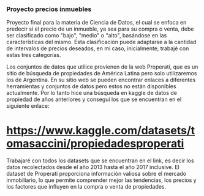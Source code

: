 ### Proyecto precios inmuebles
Proyecto final para la materia de Ciencia de Datos, el cual se enfoca en predecir si el precio de un inmueble, ya sea para su compra o venta, debe ser clasificado como "bajo", "medio" o "alto", basándose en las características del mismo. Esta clasificación puede adaptarse a la cantidad de intervalos de precios deseados, en mi caso, inicialmente, trabajé con estas tres categorías.

Los conjuntos de datos que utilice provienen de la web Properati, que es un sitio de búsqueda de propiedades de América Latina pero solo utilizaremos los de Argentina. En su sitio web se pueden encontrar enlaces a diferentes herramientas y conjuntos de datos pero estos no están disponibles actualmente. Por lo tanto hice una búsqueda en kaggle de datos de propiedad de años anteriores y conseguí los que se encuentran en el siguiente enlace:

# https://www.kaggle.com/datasets/tomasaccini/propiedadesproperati 

Trabajaré con todos los datasets que se encuentran en el link, es decir los datos recolectados desde el año 2013 hasta el año 2017 inclusive. El dataset de Properati proporciona información valiosa sobre el mercado inmobiliario, lo que permite comprender mejor las tendencias, los precios y los factores que influyen en la compra o venta de propiedades.
